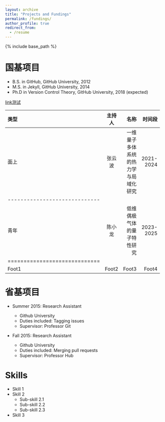 ```yaml
---
layout: archive
title: "Projects and Fundings"
permalink: /fundings/
author_profile: true
redirect_from:
  - /resume
---
```


{% include base_path %}

国基项目
======
* B.S. in GitHub, GitHub University, 2012
* M.S. in Jekyll, GitHub University, 2014
* Ph.D in Version Control Theory, GitHub University, 2018 (expected)

[link测试](http://github.com "测试")

| 类型 | 主持人 | 名称 | 时间段 | 
|:--------|:-------:|--------:|--------:|
| 面上   | 张云波   | 一维量子多体系统的热力学与局域化研究   | 2021-2024 |
|-----------------------------|
| 青年   | 陈小龙   | 低维偶极气体的量子特性研究   | 2023-2025  |
|=============================|
| Foot1   | Foot2   | Foot3   | Foot4   |



省基项目
======
* Summer 2015: Research Assistant
  * Github University
  * Duties included: Tagging issues
  * Supervisor: Professor Git

* Fall 2015: Research Assistant
  * Github University
  * Duties included: Merging pull requests
  * Supervisor: Professor Hub
  
Skills
======
* Skill 1
* Skill 2
  * Sub-skill 2.1
  * Sub-skill 2.2
  * Sub-skill 2.3
* Skill 3
